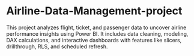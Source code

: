 # Airline-Data-Management-project
This project analyzes flight, ticket, and passenger data to uncover airline performance insights using Power BI. It includes data cleaning, modeling, DAX calculations, and interactive dashboards with features like slicers, drillthrough, RLS, and scheduled refresh.
